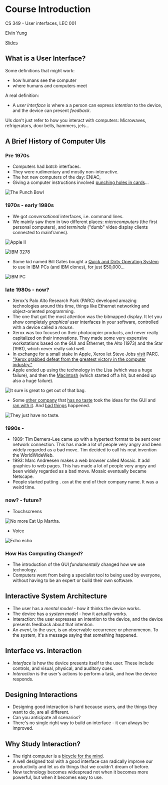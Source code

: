 # Course Introduction

CS 349 - User interfaces, LEC 001

Elvin Yung

[Slides](https://www.student.cs.uwaterloo.ca/~cs349/s16/slides/1.1-introduction.pdf)

## What is a User Interface?
Some definitions that might work:
* how humans see the computer
* where humans and computers meet

A real definition:
* A *user interface* is where a a person can express *intention* to the device, and the device can present *feedback*.

UIs don't just refer to how you interact with computers: Microwaves, refrigerators, door bells, hammers, jets...

## A Brief History of Computer UIs
### Pre 1970s
* Computers had *batch* interfaces.
* They were rudimentary and mostly non-interactive.
* The hot new computers of the day: ENIAC,
* Giving a computer instructions involved [punching holes in cards](https://en.wikipedia.org/wiki/Punched_card)...

![The Punch Bowl](https://upload.wikimedia.org/wikipedia/commons/5/58/FortranCardPROJ039.agr.jpg)

### 1970s - early 1980s
* We got *conversational* interfaces, i.e. command lines.
* We mainly saw them in two different places: *microcomputers* (the first personal computers), and *terminals* ("dumb" video display clients connected to mainframes).

![Apple II](https://upload.wikimedia.org/wikipedia/commons/8/82/Apple_II_tranparent_800.png)

![IBM 3278](http://www.corestore.org/3278-3.jpg)

* Some kid named Bill Gates bought a [Quick and Dirty Operating System](https://en.wikipedia.org/wiki/DOS) to use in IBM PCs (and IBM clones), for just $50,000...

![IBM PC](https://upload.wikimedia.org/wikipedia/commons/f/f1/Ibm_pc_5150.jpg)

### late 1980s - now?
* Xerox's Palo Alto Research Park (PARC) developed amazing technologies around this time, things like Ethernet networking and object-oriented programming.
* The one that got the most attention was the bitmapped display. It let you show completely *graphical* user interfaces in your software, controlled with a device called a *mouse*.
* Xerox was too focused on their photocopier products, and never really capitalized on their innovations. They made some very expensive workstations based on the GUI and Ethernet, the Alto (1973) and the Star (1981), which never really sold well.
* In exchange for a small stake in Apple, Xerox let Steve Jobs [visit](https://www.youtube.com/watch?v=2u70CgBr-OI) PARC. ["Xerox grabbed defeat from the greatest victory in the computer industry."](https://www.youtube.com/watch?v=_1rXqD6M614)
* Apple ended up using the technology in the Lisa (which was a huge failure), and then the [Macintosh](http://www.folklore.org/ProjectView.py?project=Macintosh) (which started off a hit, but ended up also a huge failure).

![It sure is great to get out of that bag.](http://radio-weblogs.com/0102482/images/2005/06/06/hello-mac.jpg)

* Some [other company](https://www.youtube.com/watch?v=sforhbLiwLA) that [has no taste](https://www.youtube.com/watch?v=EJWWtV1w5fw) took the ideas for the GUI and [ran with it](https://en.wikipedia.org/wiki/Windows_1.0). And [bad things](https://en.wikipedia.org/wiki/Apple_Computer,_Inc._v._Microsoft_Corp.) happened.

![They just have no taste.](http://zdnet3.cbsistatic.com/hub/i/r/2015/07/23/db9b07b8-1bd3-4451-9365-7bd336f4d7dd/resize/1170x878/6a5511eafc6e9a454add33945466f8ed/cmwindows1-0jul15a.jpg)

### 1990s -
* 1989: Tim Berners-Lee came up with a hypertext format to be sent over network connection. This has made a lot of people very angry and been widely regarded as a bad move. Tim decided to call his neat invention the WorldWideWeb.
* 1993: Marc Andreesen makes a web browser called Mosaic. It add graphics to web pages. This has made a lot of people very angry and been widely regarded as a bad move. Mosaic eventually became Netscape.
* People started putting `.com` at the end of their company name. It was a weird time.

### now? - future?
* Touchscreens

![No more Eat Up Martha.](https://i.ytimg.com/vi/e7EfxMOElBE/maxresdefault.jpg)

* Voice

![Echo echo](http://gazettereview.com/wp-content/uploads/2015/12/Amazon-Echo-1.jpg)


### How Has Computing Changed?
* The introduction of the GUI *fundamentally* changed how we use technology.
* Computers went from being a specialist tool to being used by everyone, without having to be an expert or build their own software.

## Interactive System Architecture
* The user has a *mental model* - how it thinks the device works.
* The device has a *system model* - how it actually works.
* Interaction: the user expresses an intention to the device, and the device presents feedback about that intention.
* An *event*, to the user, is an observable occurrence or phenomenon. To the system, it's a message saying that something happened.

## Interface vs. interaction
* *Interface* is how the device presents itself to the user. These include controls, and visual, physical, and auditory cues.
* *Interaction* is the user's actions to perform a task, and how the device responds.

## Designing Interactions
* Designing good interaction is hard because users, and the things they want to do, are all different.
* Can you anticipate all scenarios?
* There's no single right way to build an interface - it can always be improved.

## Why Study Interaction?
* The right computer is a [bicycle for the mind](https://www.youtube.com/watch?v=ob_GX50Za6c&t=25s).
* A well designed tool with a good interface can radically improve our productivity and let us do things that we couldn't dream of before.
* New technology becomes widespread not when it becomes more powerful, but when it becomes easy to use.
